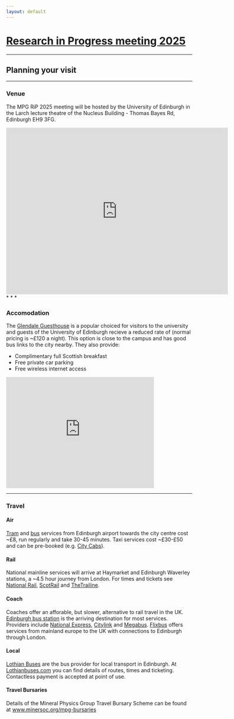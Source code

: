 ```yaml
---
layout: default
---
```

# [Research in Progress meeting 2025](./RiP_2025.html)
* * *
## Planning your visit
* * *

### Venue
The MPG RiP 2025 meeting will be hosted by the University of Edinburgh in the Larch lecture theatre of the Nucleus Building - Thomas Bayes Rd, Edinburgh EH9 3FG.
<iframe src="https://www.google.com/maps/embed?pb=!1m18!1m12!1m3!1d12256.935157291773!2d-3.1831756094603!3d55.925290722674276!2m3!1f0!2f0!3f0!3m2!1i1024!2i768!4f13.1!3m3!1m2!1s0x4887c74db76c8ddd%3A0x30d53c72c9accbd8!2sThe%20Nucleus%20Building%2C%20The%20University%20of%20Edinburgh!5e0!3m2!1sen!2suk!4v1737710826770!5m2!1sen!2suk" width="600" height="450" style="border:0;" allowfullscreen="" loading="lazy" referrerpolicy="no-referrer-when-downgrade"></iframe>
* * *

### Accomodation
The <a href="https://www.glendaleguesthouse.co.uk/university-academic-visitors-to-edinburgh/">Glendale Guesthouse</a> is a popular choiced for visitors to the university and guests of the University of Edinburgh recieve a reduced rate of (normal pricing is ~£120 a night). 
This option is close to the campus and has good bus links to the city nearby. 
They also provide: 
*   Complimentary full Scottish breakfast
*   Free private car parking
*   Free wireless internet access

<iframe src="https://www.google.com/maps/embed?pb=!1m18!1m12!1m3!1d12003.822113571667!2d-3.1832515463355424!3d55.92808635937041!2m3!1f0!2f0!3f0!3m2!1i1024!2i768!4f13.1!3m3!1m2!1s0x4887b89b41f20779%3A0xe8ed6b0e68670eac!2sGlendale!5e0!3m2!1sen!2suk!4v1737713063761!5m2!1sen!2suk" width="400" height="300" style="border:0;" allowfullscreen="" loading="lazy" referrerpolicy="no-referrer-when-downgrade"></iframe>

* * *

### Travel
#### Air
<a href="https://edinburghtrams.com/">Tram</a> and <a href="https://www.lothianbuses.com/">bus</a> services from Edinburgh airport towards the city centre cost ~£8, run regularly and take 30-45 minutes. Taxi services cost ~£30-£50 and can be pre-booked (e.g. <a href="https://www.citycabs.co.uk/services/airport-transfer/">City Cabs</a>).

#### Rail
National mainline services will arrive at Haymarket and Edinburgh Waverley stations, a ~4.5 hour journey from London. For times and tickets see <a href="https://www.nationalrail.co.uk/">National Rail</a>, <a href="https://www.scotrail.co.uk/">ScotRail</a> and <a href="https://www.thetrainline.com/">TheTrailine</a>.

#### Coach
Coaches offer an afforable, but slower, alternative to rail travel in the UK. <a href="https://www.edinburgh.gov.uk/buses-coaches/edinburgh-bus-station">Edinburgh bus station</a> is the arriving destination for most services. Providers include <a href="https://www.nationalexpress.com/en">National Express</a>, <a href="https://www.citylink.co.uk/">Citylink</a> and <a href="https://www.megabus.co.uk/">Megabus</a>. <a href="https://www.flixbus.co.uk/">Flixbus</a> offers services from mainland europe to the UK with connections to Edinburgh through London.

#### Local
<a href="https://www.lothianbuses.com/">Lothian Buses</a> are the bus provider for local transport in Edinburgh. At <a href="https://www.lothianbuses.com/">Lothianbuses.com</a> you can find details of routes, times and ticketing. Contactless payment is accepted at point of use.

#### Travel Bursaries
Details of the Mineral Physics Group Travel Bursary Scheme can be found at <a href="www.minersoc.org/mpg-bursaries">www.minersoc.org/mpg-bursaries</a>
